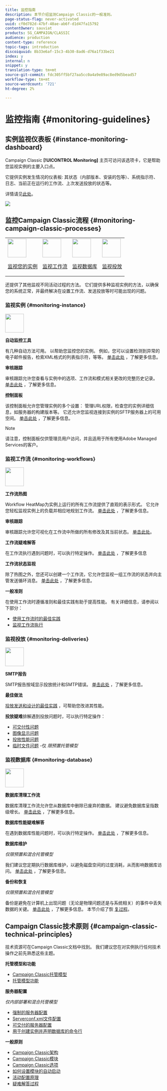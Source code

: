 ```yaml
---
title: 监控指南
description: 本节介绍监测Campaign Classic的一般准则。
page-status-flag: never-activated
uuid: cf0d782d-47bf-40ae-ab6f-d1d47fa15792
contentOwner: sauviat
products: SG_CAMPAIGN/CLASSIC
audience: production
content-type: reference
topic-tags: introduction
discoiquuid: 8b33e6af-15c3-4b30-8ad6-d76a1f33be21
index: y
internal: n
snippet: y
translation-type: tm+mt
source-git-commit: fdc305ff5bf27aa5cc0a4a9e89ac8ed9d5bead57
workflow-type: tm+mt
source-wordcount: '721'
ht-degree: 2%

---
```



# 监控指南 {#monitoring-guidelines}

## 实例监视仪表板 {#instance-monitoring-dashboard}

Campaign Classic **[!UICONTROL Monitoring]** 主页可访问该选项卡，它是帮助您监视实例的主要入口点。

它提供实例发生情况的仪表板: 其状态（内部版本、安装的包等）、系统指示符、日志、当前正在运行的工作流、上次发送投放的状态等。

详情请见[此处](../../production/using/monitoring-processes.md)。

![](assets/monitoring_tab.png)

## 监控Campaign Classic流程 {#monitoring-campaign-classic-processes}

<table>
<tr><td><img src="assets/do-not-localize/icon_system.svg" width="60px"><p><a href="#monitoring-instance">监视您的实例</a></p></td>
<td><img src="assets/do-not-localize/icon_workflows.svg" width="60px"><p><a href="#moniroting-workflows">监视工作流</a></p></td>
<td><img src="assets/do-not-localize/icon_database.svg" width="60px"><p><a href="#monitoring-database">监视数据库</a></p></td>
<td><img src="assets/do-not-localize/icon_Send.svg" width="60px"><p><a href="#monitoring-deliveries">监视投放</a></p></td></tr>
</table>

还提供了其他监视不同活动过程的方法。 它们提供多种监视实例的方法，以确保您的系统正常，并最终解决在设置工作流、发送投放等时可能出现的问题。

### 监视实例 {#monitoring-instance}

<img src="assets/do-not-localize/icon_system.svg" width="60px">

**自动监控工具**

有几种自动方法可用。 以帮助您监控您的实例。 例如，您可以设置检测到异常的电子邮件报告，检索XML格式的列表指示符，等等。 [单击此处](../../production/using/monitoring-processes.md#automatic-monitoring) ，了解更多信息。

**审核跟踪**

审核跟踪允许您查看与实例中的选项、工作流和模式相关更改的完整历史记录。 [单击此处](../../production/using/audit-trail.md) ，了解更多信息。

**控制面板**

该控制面板允许您管理实例的多个设置： 管理URL权限，检查您的实例详细信息，如服务器的构建版本等。 它还允许您监视连接到实例的SFTP服务器上的可用空间。 [单击此处](https://docs.adobe.com/content/help/zh-Hans/control-panel/using/control-panel-home.html) ，了解更多信息。

>[!NOTE]
>
>请注意，控制面板仅供管理员用户访问，并且适用于所有使用Adobe Managed Services的客户。

### 监视工作流 {#monitoring-workflows}

<img src="assets/do-not-localize/icon_workflows.svg" width="60px">

**工作流热图**

Workflow HeatMap为实例上运行的所有工作流提供了直观的表示形式。 它允许您轻松监视实例上的负载并相应地规划工作流。 [单击此处](../../workflow/using/heatmap.md) ，了解更多信息。

**审核跟踪**

审核跟踪允许您可视化在工作流中所做的所有修改及其当前状态。 [单击此处](../../production/using/audit-trail.md)。

**工作流疑难解答**

在工作流执行遇到问题时，可以执行特定操作。 [单击此处](../../production/using/workflow-execution.md) ，了解更多信息

**工作流状态监视**

除了热图之外，您还可以创建一个工作流，它允许您监视一组工作流的状态并向主管发送循环消息。 [单击此处](../../workflow/using/supervising-workflows.md) ，了解更多信息。

**一般准则**

在使用工作流时遵循准则和最佳实践有助于提高性能。 有关详细信息，请参阅以下部分：
* [使用工作流时的最佳实践](../../workflow/using/workflow-best-practices.md)
* [监视工作流执行](../../workflow/using/monitoring-workflow-execution.md)

### 监视投放 {#monitoring-deliveries}

<img src="assets/do-not-localize/icon_send.svg" width="60px">

**SMTP报告**

SMTP报告按域显示投放统计和SMTP错误。 [单击此处](../../production/using/monitoring-processes.md) ，了解更多信息。

**最佳做法**

[投放发送和设计的最佳实践](http://docs.campaign.adobe.com/doc/AC/getting_started/EN/deliveryBestPractices.html) ，可帮助您改进其性能。

**投放疑难**&#x200B;排解遇到投放问题时，可以执行特定操作：
* [可交付性问题](../../production/using/performance-and-throughput-issues.md#deliverability_issues)
* [图像显示问题](../../production/using/image-display-issues.md)
* [投放性能问题](../../delivery/using/monitoring-a-delivery.md#performance_issues)
* [临时文件问题](../../production/using/temporary-files.md) -仅 *限预置托管模型*

### 监视数据库 {#monitoring-database}

<img src="assets/do-not-localize/icon_database.svg" width="60px">

**数据库清理工作流**

数据库清理工作流允许您从数据库中删除已废弃的数据。 建议避免数据库呈指数级增长。 [单击此处](../../production/using/database-cleanup-workflow.md) ，了解更多信息。

**数据库性能疑难解答**

在遇到数据库性能问题时，可以执行特定操作。 [单击此处](../../production/using/database-performances.md) ，了解更多信息。

**数据库维护**

*仅限预置和混合托管模型*

我们建议您定期执行数据库维护，以避免磁盘空间的过度消耗，从而影响数据库访问。 [单击此处](../../production/using/recommendations.md) ，了解更多信息。

**备份和恢复**

*仅限预置和混合托管模型*

备份是避免在计算机上出现问题（无论是物理问题还是与系统相关）的事件中丢失数据的关键。 [单击此处](../../production/using/backup.md) ，了解更多信息。 本节介绍了恢 [复过程](../../production/using/restoration.md)。

## Campaign Classic技术原则 {#campaign-classic-technical-principles}

技术资源可在Campaign Classic文档中找到。 我们建议您在对实例执行任何技术操作之前先熟悉这些主题。

**托管模型和功能**

* [Campaign Classic托管模型](../../installation/using/hosting-models.md)
* [托管模型功能](https://helpx.adobe.com/campaign/kb/acc-on-prem-vs-hosted.html)

**服务器配置**

*仅内部部署和混合托管模型*

* [强制的服务器配置](../../installation/using/campaign-server-configuration.md)
* [Serverconf.xml文件配置](../../installation/using/the-server-configuration-file.md)
* [可交付的服务器配置](../../installation/using/email-deliverability.md)
* [用于创建实例并声明数据库的命令行](../../installation/using/command-lines.md)

**一般原则**

* [Campaign Classic架构](../../production/using/general-architecture.md)
* [Campaign Classic模块](../../production/using/operating-principle.md)
* [Campaign Classic选项](../../installation/using/configuring-campaign-options.md)
* [如何设置模块的自动启动](../../production/using/administration.md)
* [活动配置原理](../../production/using/configuration-principle.md)
* [疑难解答过程](../../production/using/performance-and-throughput-issues.md)
